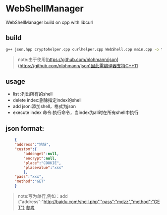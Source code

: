 # WebShellManager
WebShellManager build on cpp with libcurl
## build
```bash
g++ json.hpp cryptohelper.cpp curlhelper.cpp WebShell.cpp main.cpp -o test -lcurl
```
>note:由于使用[https://github.com/nlohmann/json](https://github.com/nlohmann/json)因此需编译器支持C++11
## usage
* list :列出所有的shell
* delete index:删除指定index的shell
* add json:添加shell，格式为json
* execute index 命令:执行命令，当index为all时在所有shell中执行

## json format:
```json
	{
	"address":"地址",
	"custom":{
		"addonget":null,
		"encrypt":null,
		"place":"COOKIE",
		"placevalue":"xss"
		},
	"pass":"xxx",
	"method":"GET"
	}
```
> note:写为单行,例如：add {"address":"http://baidu.com/shell.php","pass":"mdzz","method":"GET"}
[参考](https://github.com/imagemlt/EasyKnife)
